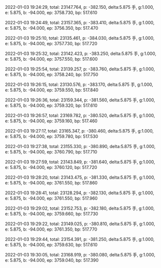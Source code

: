 2022-01-03 19:24:29, total: 23147.764, p: -382.150, delta:5.875 手, g:1.000, e: 5.875, b: -94.000, ep: 3758.730, bp: 517.610

2022-01-03 19:24:49, total: 23157.365, p: -383.410, delta:5.875 手, g:1.000, e: 5.875, b: -94.000, ep: 3756.350, bp: 517.470

2022-01-03 19:25:10, total: 23135.461, p: -384.030, delta:5.875 手, g:1.000, e: 5.875, b: -94.000, ep: 3757.730, bp: 517.720

2022-01-03 19:25:32, total: 23142.423, p: -383.250, delta:5.875 手, g:1.000, e: 5.875, b: -94.000, ep: 3757.550, bp: 517.600

2022-01-03 19:25:54, total: 23139.257, p: -383.760, delta:5.875 手, g:1.000, e: 5.875, b: -94.000, ep: 3758.240, bp: 517.750

2022-01-03 19:26:15, total: 23130.576, p: -383.170, delta:5.875 手, g:1.000, e: 5.875, b: -94.000, ep: 3759.550, bp: 517.840

2022-01-03 19:26:36, total: 23159.344, p: -381.560, delta:5.875 手, g:1.000, e: 5.875, b: -94.000, ep: 3759.320, bp: 517.610

2022-01-03 19:26:57, total: 23169.782, p: -380.520, delta:5.875 手, g:1.000, e: 5.875, b: -94.000, ep: 3759.160, bp: 517.460

2022-01-03 19:27:17, total: 23165.347, p: -380.460, delta:5.875 手, g:1.000, e: 5.875, b: -94.000, ep: 3759.780, bp: 517.530

2022-01-03 19:27:38, total: 23155.330, p: -380.890, delta:5.875 手, g:1.000, e: 5.875, b: -94.000, ep: 3760.790, bp: 517.710

2022-01-03 19:27:59, total: 23143.849, p: -381.640, delta:5.875 手, g:1.000, e: 5.875, b: -94.000, ep: 3760.120, bp: 517.720

2022-01-03 19:28:20, total: 23143.475, p: -381.330, delta:5.875 手, g:1.000, e: 5.875, b: -94.000, ep: 3761.550, bp: 517.860

2022-01-03 19:28:41, total: 23128.294, p: -382.130, delta:5.875 手, g:1.000, e: 5.875, b: -94.000, ep: 3761.550, bp: 517.960

2022-01-03 19:29:02, total: 23152.753, p: -382.180, delta:5.875 手, g:1.000, e: 5.875, b: -94.000, ep: 3759.660, bp: 517.730

2022-01-03 19:29:22, total: 23149.025, p: -380.810, delta:5.875 手, g:1.000, e: 5.875, b: -94.000, ep: 3761.350, bp: 517.770

2022-01-03 19:29:44, total: 23154.391, p: -381.250, delta:5.875 手, g:1.000, e: 5.875, b: -94.000, ep: 3759.630, bp: 517.610

2022-01-03 19:30:05, total: 23168.919, p: -380.080, delta:5.875 手, g:1.000, e: 5.875, b: -94.000, ep: 3759.040, bp: 517.390